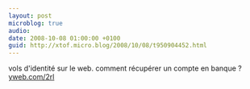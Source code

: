 ```yaml
---
layout: post
microblog: true
audio: 
date: 2008-10-08 01:00:00 +0100
guid: http://xtof.micro.blog/2008/10/08/t950904452.html
---
```

vols d'identité sur le web. comment récupérer un compte en banque ? [yweb.com/2rl](http://yweb.com/2rl)
